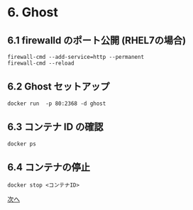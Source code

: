 ﻿# 6. Ghost

## 6.1 firewalld のポート公開 (RHEL7の場合)

```
firewall-cmd --add-service=http --permanent
firewall-cmd --reload
```

## 6.2 Ghost セットアップ

```
docker run  -p 80:2368 -d ghost
```

## 6.3 コンテナ ID の確認

```
docker ps
```

## 6.4 コンテナの停止

```
docker stop <コンテナID>
```
 
[次へ](7-practice-wordpress.md)

